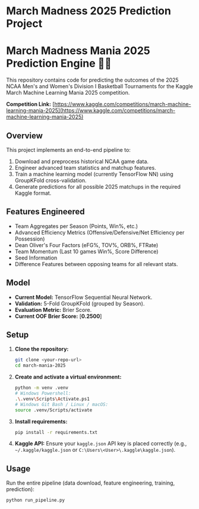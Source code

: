 # March Madness 2025 Prediction Project
# March Madness Mania 2025 Prediction Engine 🏀🧠

This repository contains code for predicting the outcomes of the 2025 NCAA Men's and Women's Division I Basketball Tournaments for the Kaggle March Machine Learning Mania 2025 competition.

**Competition Link:** [https://www.kaggle.com/competitions/march-machine-learning-mania-2025](https://www.kaggle.com/competitions/march-machine-learning-mania-2025)

## Overview

This project implements an end-to-end pipeline to:
1.  Download and preprocess historical NCAA game data.
2.  Engineer advanced team statistics and matchup features.
3.  Train a machine learning model (currently TensorFlow NN) using GroupKFold cross-validation.
4.  Generate predictions for all possible 2025 matchups in the required Kaggle format.

## Features Engineered

*   Team Aggregates per Season (Points, Win%, etc.)
*   Advanced Efficiency Metrics (Offensive/Defensive/Net Efficiency per Possession)
*   Dean Oliver's Four Factors (eFG%, TOV%, ORB%, FTRate)
*   Team Momentum (Last 10 games Win%, Score Difference)
*   Seed Information
*   Difference Features between opposing teams for all relevant stats.

## Model

*   **Current Model:** TensorFlow Sequential Neural Network.
*   **Validation:** 5-Fold GroupKFold (grouped by Season).
*   **Evaluation Metric:** Brier Score.
*   **Current OOF Brier Score:** [**0.2500**]

## Setup

1.  **Clone the repository:**
    ```bash
    git clone <your-repo-url>
    cd march-mania-2025
    ```
2.  **Create and activate a virtual environment:**
    ```bash
    python -m venv .venv
    # Windows Powershell:
    .\.venv\Scripts\Activate.ps1
    # Windows Git Bash / Linux / macOS:
    source .venv/Scripts/activate
    ```
3.  **Install requirements:**
    ```bash
    pip install -r requirements.txt
    ```
4.  **Kaggle API:** Ensure your `kaggle.json` API key is placed correctly (e.g., `~/.kaggle/kaggle.json` or `C:\Users\<User>\.kaggle\kaggle.json`).

## Usage

Run the entire pipeline (data download, feature engineering, training, prediction):
```bash
python run_pipeline.py 

